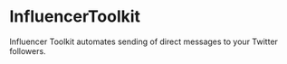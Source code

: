 # InfluencerToolkit
Influencer Toolkit automates sending of direct messages to your Twitter followers.
